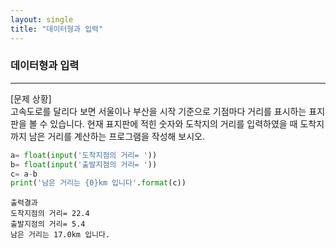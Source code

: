 ```yaml
---
layout: single
title: "데이터형과 입력"
---
```


### 데이터형과 입력
---
[문제 상황]  
고속도로를 달리다 보면 서울이나 부산을 시작 기준으로 기점마다 거리를 표시하는 표지판을
볼 수 있습니다. 현재 표지판에 적힌 숫자와 도착지의 거리를 입력하였을 때 도착지까지 남은
거리를 계산하는 프로그램을 작성해 보시오.
~~~python
a= float(input('도착지점의 거리= '))
b= float(input('출발지점의 거리= '))
c= a-b
print('남은 거리는 {0}km 입니다'.format(c))
~~~

~~~
출력결과     
도착지점의 거리= 22.4
출발지점의 거리= 5.4
남은 거리는 17.0km 입니다.
~~~
